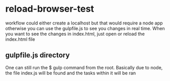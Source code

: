 # reload-browser-test
  workflow could either create a localhost but that would require a node app
  otherwise you can use the gulpfile.js to see you changes in real time. When you want to see the changes in index.html, just open or reload the index.html file

## gulpfile.js directory
  One can still run the $ gulp command from the root. Basically due to node, the file index.js will be found and the tasks within it will be ran
